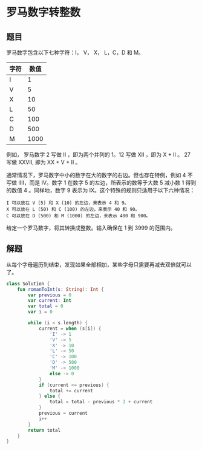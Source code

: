 # 罗马数字转整数

## 题目

罗马数字包含以下七种字符：I， V， X， L，C，D 和 M。

| 字符 | 数值 |
| ---- | ---- |
| I | 1 |
| V | 5 |
| X | 10 |
| L | 50 |
| C | 100 |
| D | 500 |
| M | 1000 |

例如， 罗马数字 2 写做 II ，即为两个并列的 1。12 写做 XII ，即为 X + II 。 27 写做  XXVII, 即为 XX + V + II 。

通常情况下，罗马数字中小的数字在大的数字的右边。但也存在特例，例如 4 不写做 IIII，而是 IV。数字 1 在数字 5 的左边，所表示的数等于大数 5 减小数 1 得到的数值 4 。同样地，数字 9 表示为 IX。这个特殊的规则只适用于以下六种情况：

    I 可以放在 V (5) 和 X (10) 的左边，来表示 4 和 9。
    X 可以放在 L (50) 和 C (100) 的左边，来表示 40 和 90。
    C 可以放在 D (500) 和 M (1000) 的左边，来表示 400 和 900。

给定一个罗马数字，将其转换成整数。输入确保在 1 到 3999 的范围内。

## 解题

从每个字母遍历到结束，发现如果全部相加，某些字母只需要再减去双倍就可以了。

```kotlin
class Solution {
    fun romanToInt(s: String): Int {
        var previous = 0
        var current: Int
        var total = 0
        var i = 0

        while (i < s.length) {
            current = when (s[i]) {
                'I' -> 1
                'V' -> 5
                'X' -> 10
                'L' -> 50
                'C' -> 100
                'D' -> 500
                'M' -> 1000
                else -> 0
            }
            if (current <= previous) {
                total += current
            } else {
                total = total - previous * 2 + current
            }
            previous = current
            i++
        }
        return total
    }
}
```